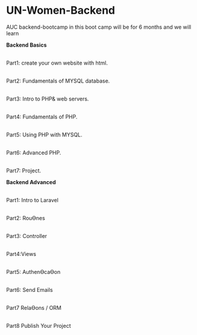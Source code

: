 # UN-Women-Backend
AUC backend-bootcamp
in this boot camp will be for 6 months and we will learn 

<b>Backend Basics</b>

<br>Part1: create your own website with html.

<br>Part2: Fundamentals of MYSQL database.

<br>Part3: Intro to PHP& web servers.

<br>Part4: Fundamentals of PHP.

<br>Part5: Using PHP with MYSQL.

<br>Part6: Advanced PHP.

<br>Part7: Project.

<b>Backend Advanced</b>

<br>Part1: Intro to Laravel

<br>Part2: RouƟnes

<br>Part3: Controller

<br>Part4:Views

<br>Part5: AuthenƟcaƟon

<br>Part6: Send Emails

<br>Part7 RelaƟons / ORM

<br>Part8 Publish Your Project

